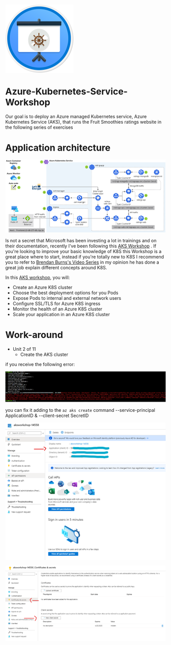 ![Azure, the AKS workshop](assets/images/aks-workshop.svg)
# Azure-Kubernetes-Service-Workshop
Our goal is to deploy an Azure managed Kubernetes service, Azure Kubernetes Service (AKS), that runs the Fruit Smoothies ratings website in the following series of exercises

# Application architecture
![Azure, the AKS workshop](assets/images/02-arch.svg)

Is not a secret that Microsoft has been investing a lot in trainings and on their documentation, recently I've been following this [AKS Workshop](https://docs.microsoft.com/en-us/learn/modules/aks-workshop/) . If you're looking to improve your basic knowledge of K8S this Workshop is a great place where to start, instead if you're totally new to K8S I recommend you to refer to [Brendan Burns's Video Series](https://www.youtube.com/watch?v=q1PcAawa4Bg&list=PLLasX02E8BPCrIhFrc_ZiINhbRkYMKdPT&index=1) in my opinion he has done a great job explain different concepts around K8S.

In this [AKS workshop](https://docs.microsoft.com/en-us/learn/modules/aks-workshop/), you will:

* Create an Azure K8S cluster
* Choose the best deployment options for you Pods
* Expose Pods to internal and external network users
* Configure SSL/TLS for Azure K8S ingress
* Monitor the health of an Azure K8S cluster
* Scale your application in an Azure K8S cluster

# Work-around

- Unit 2 of 11
  - Create the AKS cluster

if you receive the following error:

![Azure, Create the AKS cluster issue](assets/images/Annotation_2020-04-25_100457.png)

you can fix it adding to the <code>az aks create</code> command --service-principal ApplicationID & --client-secret SecretID

![Azure, Create the AKS cluster issue](assets/images/Annotation_2020-04-25_101924.png)

![Azure, Create the AKS cluster issue](assets/images/Annotation_2020-04-25_102151.png)
